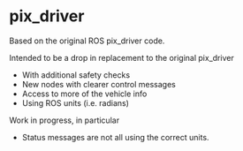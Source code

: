 # pix_driver
Based on the original ROS pix_driver code.

Intended to be a drop in replacement to the original pix_driver
- With additional safety checks
- New nodes with clearer control messages
- Access to more of the vehicle info
- Using ROS units (i.e. radians)

Work in progress, in particular
- Status messages are not all using the correct units.
